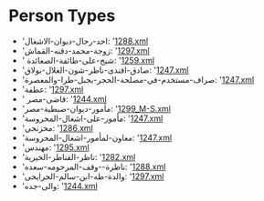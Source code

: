 # Person Types
 * 'احد-رجال-ديوان-الاشغال: '‎[1288.xml](https://project-cairo-urban-news.github.io/CairoUrbanNews/?name=arabic/1288.xml&text=%D8%A7%D8%AD%D8%AF%20%D8%B1%D8%AC%D8%A7%D9%84%20%D8%AF%D9%8A%D9%88%D8%A7%D9%86%20%D8%A7%D9%84%D8%A7%D8%B4%D8%BA%D8%A7%D9%84)
 * 'زوجة-محمد-دقنه-القماش: '‎[1297.xml](https://project-cairo-urban-news.github.io/CairoUrbanNews/?name=arabic/1297.xml&text=%D8%B2%D9%88%D8%AC%D8%A9%20%D9%85%D8%AD%D9%85%D8%AF%20%D8%AF%D9%82%D9%86%D9%87%20%D8%A7%D9%84%D9%82%D9%85%D8%A7%D8%B4)
 * ' شيخ-على-طائفة-الصعائدة: '‎[1259.xml](https://project-cairo-urban-news.github.io/CairoUrbanNews/?name=arabic/1259.xml&text=%20%D8%B4%D9%8A%D8%AE%20%D8%B9%D9%84%D9%89%20%D8%B7%D8%A7%D8%A6%D9%81%D8%A9%20%D8%A7%D9%84%D8%B5%D8%B9%D8%A7%D8%A6%D8%AF%D8%A9)
 * 'صادق-افندى-ناظر-شون-الغلال-بولاق: '‎[1247.xml](https://project-cairo-urban-news.github.io/CairoUrbanNews/?name=arabic/1247.xml&text=%D8%B5%D8%A7%D8%AF%D9%82%20%D8%A7%D9%81%D9%86%D8%AF%D9%89%20%D9%86%D8%A7%D8%B8%D8%B1%20%D8%B4%D9%88%D9%86%20%D8%A7%D9%84%D8%BA%D9%84%D8%A7%D9%84%20%D8%A8%D9%88%D9%84%D8%A7%D9%82)
 * 'صراف-مستخدم-فى-مصلحة-الحجر-بجبل-طرا-والمعصرة: '‎[1247.xml](https://project-cairo-urban-news.github.io/CairoUrbanNews/?name=arabic/1247.xml&text=%D8%B5%D8%B1%D8%A7%D9%81%20%D9%85%D8%B3%D8%AA%D8%AE%D8%AF%D9%85%20%D9%81%D9%89%20%D9%85%D8%B5%D9%84%D8%AD%D8%A9%20%D8%A7%D9%84%D8%AD%D8%AC%D8%B1%20%D8%A8%D8%AC%D8%A8%D9%84%20%D8%B7%D8%B1%D8%A7%20%D9%88%D8%A7%D9%84%D9%85%D8%B9%D8%B5%D8%B1%D8%A9)
 * 'عطفة: '‎[1297.xml](https://project-cairo-urban-news.github.io/CairoUrbanNews/?name=arabic/1297.xml&text=%D8%B9%D8%B7%D9%81%D8%A9)
 * ' قاضى-مصر: '‎[1244.xml](https://project-cairo-urban-news.github.io/CairoUrbanNews/?name=arabic/1244.xml&text=%20%D9%82%D8%A7%D8%B6%D9%89%20%D9%85%D8%B5%D8%B1)
 * 'مأمور-ديوان-ضبطية-مصر: '‎[1299_M-S.xml](https://project-cairo-urban-news.github.io/CairoUrbanNews/?name=arabic/1299_M-S.xml&text=%D9%85%D8%A3%D9%85%D9%88%D8%B1%20%D8%AF%D9%8A%D9%88%D8%A7%D9%86%20%D8%B6%D8%A8%D8%B7%D9%8A%D8%A9%20%D9%85%D8%B5%D8%B1)
 * 'مأمور-على-اشغال-المحروسة: '‎[1247.xml](https://project-cairo-urban-news.github.io/CairoUrbanNews/?name=arabic/1247.xml&text=%D9%85%D8%A3%D9%85%D9%88%D8%B1%20%D8%B9%D9%84%D9%89%20%D8%A7%D8%B4%D8%BA%D8%A7%D9%84%20%D8%A7%D9%84%D9%85%D8%AD%D8%B1%D9%88%D8%B3%D8%A9)
 * 'مخزنجي: '‎[1286.xml](https://project-cairo-urban-news.github.io/CairoUrbanNews/?name=arabic/1286.xml&text=%D9%85%D8%AE%D8%B2%D9%86%D8%AC%D9%8A)
 * 'معاون-لمأمور-اشغال-المحروسة: '‎[1247.xml](https://project-cairo-urban-news.github.io/CairoUrbanNews/?name=arabic/1247.xml&text=%D9%85%D8%B9%D8%A7%D9%88%D9%86%20%D9%84%D9%85%D8%A3%D9%85%D9%88%D8%B1%20%D8%A7%D8%B4%D8%BA%D8%A7%D9%84%20%D8%A7%D9%84%D9%85%D8%AD%D8%B1%D9%88%D8%B3%D8%A9)
 * 'مهندس: '‎[1295.xml](https://project-cairo-urban-news.github.io/CairoUrbanNews/?name=arabic/1295.xml&text=%D9%85%D9%87%D9%86%D8%AF%D8%B3)
 * 'ناظر-القناطر-الخيرية: '‎[1282.xml](https://project-cairo-urban-news.github.io/CairoUrbanNews/?name=arabic/1282.xml&text=%D9%86%D8%A7%D8%B8%D8%B1%20%D8%A7%D9%84%D9%82%D9%86%D8%A7%D8%B7%D8%B1%20%D8%A7%D9%84%D8%AE%D9%8A%D8%B1%D9%8A%D8%A9)
 * 'ناظرة--وقف-المرحومه-سعده: '‎[1288.xml](https://project-cairo-urban-news.github.io/CairoUrbanNews/?name=arabic/1288.xml&text=%D9%86%D8%A7%D8%B8%D8%B1%D8%A9%20%20%D9%88%D9%82%D9%81%20%D8%A7%D9%84%D9%85%D8%B1%D8%AD%D9%88%D9%85%D9%87%20%D8%B3%D8%B9%D8%AF%D9%87)
 * 'والدة-طه-ابن-سالم-الجرايحى: '‎[1297.xml](https://project-cairo-urban-news.github.io/CairoUrbanNews/?name=arabic/1297.xml&text=%D9%88%D8%A7%D9%84%D8%AF%D8%A9%20%D8%B7%D9%87%20%D8%A7%D8%A8%D9%86%20%D8%B3%D8%A7%D9%84%D9%85%20%D8%A7%D9%84%D8%AC%D8%B1%D8%A7%D9%8A%D8%AD%D9%89)
 * 'والى-جده: '‎[1244.xml](https://project-cairo-urban-news.github.io/CairoUrbanNews/?name=arabic/1244.xml&text=%D9%88%D8%A7%D9%84%D9%89%20%D8%AC%D8%AF%D9%87)
